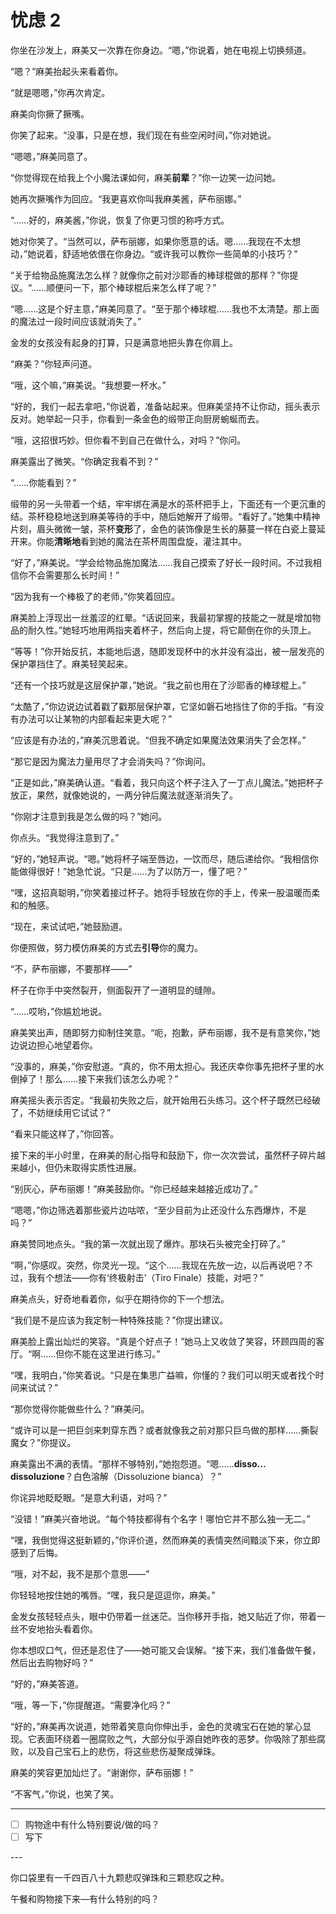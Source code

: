 # 忧虑 2

你坐在沙发上，麻美又一次靠在你身边。“嗯，”你说着，她在电视上切换频道。

“嗯？”麻美抬起头来看着你。

“就是嗯嗯，”你再次肯定。

麻美向你撅了撅嘴。

你笑了起来。“没事，只是在想，我们现在有些空闲时间，”你对她说。

“嗯嗯，”麻美同意了。

“你觉得现在给我上个小魔法课如何，麻美**前辈**？”你一边笑一边问她。

她再次撅嘴作为回应。“我更喜欢你叫我麻美酱，萨布丽娜。”

“……好的，麻美酱，”你说，恢复了你更习惯的称呼方式。

她对你笑了。“当然可以，萨布丽娜，如果你愿意的话。嗯……我现在不太想动，”她说着，舒适地依偎在你身边。“或许我可以教你一些简单的小技巧？”

“关于给物品施魔法怎么样？就像你之前对沙耶香的棒球棍做的那样？”你提议。“……顺便问一下，那个棒球棍后来怎么样了呢？”

“嗯……这是个好主意，”麻美同意了。“至于那个棒球棍……我也不太清楚。那上面的魔法过一段时间应该就消失了。”

金发的女孩没有起身的打算，只是满意地把头靠在你肩上。

“麻美？”你轻声问道。

“哦，这个嘛，”麻美说。“我想要一杯水。”

“好的，我们一起去拿吧，”你说着，准备站起来。但麻美坚持不让你动，摇头表示反对。她举起一只手，你看到一条金色的缎带正向厨房蜿蜒而去。

“哦，这招很巧妙。但你看不到自己在做什么，对吗？”你问。

麻美露出了微笑。“你确定我看不到？”

“……你能看到？”

缎带的另一头带着一个结，牢牢绑在满是水的茶杯把手上，下面还有一个更沉重的结。茶杯稳稳地送到麻美等待的手中，随后她解开了缎带。“看好了。”她集中精神片刻，眉头微微一皱，茶杯**变形**了，金色的装饰像是生长的藤蔓一样在白瓷上蔓延开来。你能**清晰地**看到她的魔法在茶杯周围盘旋，灌注其中。

“好了，”麻美说。“学会给物品施加魔法……我自己摸索了好长一段时间。不过我相信你不会需要那么长时间！”

“因为我有一个棒极了的老师，”你笑着回应。

麻美脸上浮现出一丝羞涩的红晕。“话说回来，我最初掌握的技能之一就是增加物品的耐久性。”她轻巧地用两指夹着杯子，然后向上提，将它颠倒在你的头顶上。

“等等！”你开始反抗，本能地后退，随即发现杯中的水并没有溢出，被一层发亮的保护罩挡住了。麻美轻笑起来。

“还有一个技巧就是这层保护罩，”她说。“我之前也用在了沙耶香的棒球棍上。”

“太酷了，”你边说边试着戳了戳那层保护罩，它坚如磐石地挡住了你的手指。“有没有办法可以让某物的内部看起来更大呢？”

“应该是有办法的，”麻美沉思着说。“但我不确定如果魔法效果消失了会怎样。”

“那它是因为魔法力量用尽了才会消失吗？”你询问。

“正是如此，”麻美确认道。“看着，我只向这个杯子注入了一丁点儿魔法。”她把杯子放正，果然，就像她说的，一两分钟后魔法就逐渐消失了。

“你刚才注意到我是怎么做的吗？”她问。

你点头。“我觉得注意到了。”

“好的，”她轻声说。“嗯。”她将杯子端至唇边，一饮而尽，随后递给你。“我相信你能做得很好！”她急忙说。“只是……为了以防万一，懂了吧？”

“嘿，这招真聪明，”你笑着接过杯子。她将手轻放在你的手上，传来一股温暖而柔和的触感。

“现在，来试试吧，”她鼓励道。

你便照做，努力模仿麻美的方式去**引导**你的魔力。

“不，萨布丽娜，不要那样——”

杯子在你手中突然裂开，侧面裂开了一道明显的缝隙。

“……哎哟，”你尴尬地说。

麻美笑出声，随即努力抑制住笑意。“呃，抱歉，萨布丽娜，我不是有意笑你，”她边说边担心地望着你。

“没事的，麻美，”你安慰道。“真的，你不用太担心。我还庆幸你事先把杯子里的水倒掉了！那么……接下来我们该怎么办呢？”

麻美摇头表示否定。“我最初失败之后，就开始用石头练习。这个杯子既然已经破了，不妨继续用它试试？”

“看来只能这样了，”你回答。

接下来的半小时里，在麻美的耐心指导和鼓励下，你一次次尝试，虽然杯子碎片越来越小，但仍未取得实质性进展。

“别灰心，萨布丽娜！”麻美鼓励你。“你已经越来越接近成功了。”

“嗯嗯，”你边筛选着那些瓷片边咕哝，“至少目前为止还没什么东西爆炸，不是吗？”

麻美赞同地点头。“我的第一次就出现了爆炸。那块石头被完全打碎了。”

“啊，”你感叹。突然，你灵光一现。“这个……我现在先放一边，以后再说吧？不过，我有个想法——你有‘终极射击’（Tiro Finale）技能，对吧？”

麻美点头，好奇地看着你，似乎在期待你的下一个想法。

“我们是不是应该为我定制一种特殊技能？”你提出建议。

麻美脸上露出灿烂的笑容。“真是个好点子！”她马上又收敛了笑容，环顾四周的客厅。“啊……但你不能在这里进行练习。”

“嘿，我明白，”你笑着说。“只是在集思广益嘛，你懂的？我们可以明天或者找个时间来试试？”

“那你觉得你能做些什么？”麻美问。

“或许可以是一把巨剑来刺穿东西？或者就像我之前对那只巨鸟做的那样……撕裂魔女？”你提议。

麻美露出不满的表情。“那样不够特别，”她抱怨道。“嗯……**disso... dissoluzione**？白色溶解（Dissoluzione bianca）？”

你诧异地眨眨眼。“是意大利语，对吗？”

“没错！”麻美兴奋地说。“每个特技都得有个名字！哪怕它并不那么独一无二。”

“嘿，我倒觉得这挺新颖的，”你评价道，然而麻美的表情突然间黯淡下来，你立即感到了后悔。

“哦，对不起，我不是那个意思——”

你轻轻地按住她的嘴唇。“嘿，我只是逗逗你，麻美。”

金发女孩轻轻点头，眼中仍带着一丝迷茫。当你移开手指，她又贴近了你，带着一丝不安地抬头看着你。

你本想叹口气，但还是忍住了——她可能又会误解。“接下来，我们准备做午餐，然后出去购物好吗？”

“好的，”麻美答道。

“哦，等一下，”你提醒道。“需要净化吗？”

“好的，”麻美再次说道，她带着笑意向你伸出手，金色的灵魂宝石在她的掌心显现。它表面环绕着一圈腐败之气，大部分似乎源自她昨夜的恶梦。你吸除了那些腐败，以及自己宝石上的悲伤，将这些悲伤凝聚成弹珠。

麻美的笑容更加灿烂了。“谢谢你，萨布丽娜！”

“不客气，”你说，也笑了笑。

---

- [ ] 购物途中有什么特别要说/做的吗？
- [ ] 写下

---​

你口袋里有一千四百八十九颗悲叹弹珠和三颗悲叹之种。

午餐和购物接下来—有什么特别的吗？
